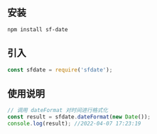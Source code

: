 ## 安装

```
npm install sf-date
```

## 引入

```js
const sfdate = require('sfdate');
```

## 使用说明

```js
// 调用 dateFormat 对时间进行格式化
const result = sfdate.dateFormat(new Date());
console.log(result); //2022-04-07 17:23:19
```
